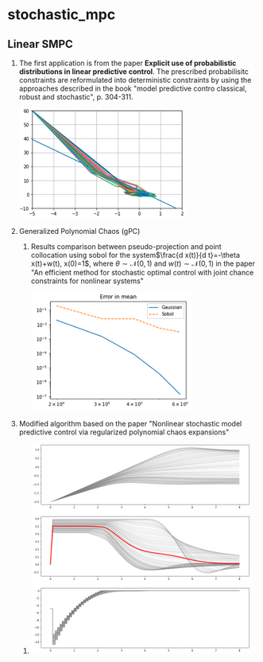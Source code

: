 # stochastic_mpc

## Linear SMPC

1. The first application is from the paper **Explicit use of probabilistic distributions in linear predictive control**. The prescribed probabilisitc constraints are reformulated into deterministic constraints by using the approaches described in the book "model predictive contro classical, robust and stochastic", p. 304-311.

   ![](./fig/linear_SMPC.png)

2. Generalized Polynomial Chaos (gPC)

   1. Results comparison between pseudo-projection and point collocation using sobol for the system$\frac{d x(t)}{d t}=-\theta x(t)+w(t), x(0)=1$, where $\theta \sim \mathcal{N}(0,1)$ and $w(t) \sim \mathcal{N}(0,1)$ in the paper  "An efficient method for stochastic optimal control with joint chance constraints for nonlinear systems"

      ![](./fig/gPC_compare.png)


3. Modified algorithm based on the paper "Nonlinear stochastic model predictive control via regularized polynomial chaos expansions"
   1. <img src="./fig/Nonlinear_stochastic_model_predictive_control_via_regularized_polynomial_chaos_expansions.png" style="zoom:50%;" />

